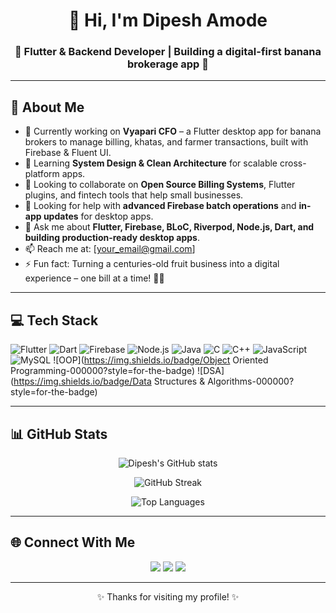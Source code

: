 <h1 align="center">👋 Hi, I'm Dipesh Amode</h1>
<h3 align="center">🌱 Flutter & Backend Developer | Building a digital-first banana brokerage app 🍌</h3>

---

## 🚀 About Me
- 🔭 Currently working on **Vyapari CFO** – a Flutter desktop app for banana brokers to manage billing, khatas, and farmer transactions, built with Firebase & Fluent UI.
- 🌱 Learning **System Design & Clean Architecture** for scalable cross-platform apps.
- 👯 Looking to collaborate on **Open Source Billing Systems**, Flutter plugins, and fintech tools that help small businesses.
- 🤔 Looking for help with **advanced Firebase batch operations** and **in-app updates** for desktop apps.
- 💬 Ask me about **Flutter, Firebase, BLoC, Riverpod, Node.js, Dart, and building production-ready desktop apps**.
- 📫 Reach me at: [your_email@gmail.com]
- ⚡ Fun fact: Turning a centuries-old fruit business into a digital experience – one bill at a time! 🍌✨

---

## 💻 Tech Stack
![Flutter](https://img.shields.io/badge/Flutter-02569B?style=for-the-badge&logo=flutter&logoColor=white)
![Dart](https://img.shields.io/badge/Dart-0175C2?style=for-the-badge&logo=dart&logoColor=white)
![Firebase](https://img.shields.io/badge/Firebase-ffca28?style=for-the-badge&logo=firebase&logoColor=black)
![Node.js](https://img.shields.io/badge/Node.js-339933?style=for-the-badge&logo=node.js&logoColor=white)
![Java](https://img.shields.io/badge/Java-007396?style=for-the-badge&logo=java&logoColor=white)
![C](https://img.shields.io/badge/C-00599C?style=for-the-badge&logo=c&logoColor=white)
![C++](https://img.shields.io/badge/C++-00599C?style=for-the-badge&logo=c%2B%2B&logoColor=white)
![JavaScript](https://img.shields.io/badge/JavaScript-F7DF1E?style=for-the-badge&logo=javascript&logoColor=black)
![MySQL](https://img.shields.io/badge/MySQL-4479A1?style=for-the-badge&logo=mysql&logoColor=white)
![OOP](https://img.shields.io/badge/Object Oriented Programming-000000?style=for-the-badge)
![DSA](https://img.shields.io/badge/Data Structures & Algorithms-000000?style=for-the-badge)

---

## 📊 GitHub Stats
<p align="center">
  <img src="https://github-readme-stats.vercel.app/api?username=YOUR_USERNAME&show_icons=true&theme=tokyonight" alt="Dipesh's GitHub stats" />
</p>
<p align="center">
  <img src="https://github-readme-streak-stats.herokuapp.com/?user=YOUR_USERNAME&theme=tokyonight" alt="GitHub Streak" />
</p>
<p align="center">
  <img src="https://github-readme-stats.vercel.app/api/top-langs/?username=YOUR_USERNAME&layout=compact&theme=tokyonight" alt="Top Languages" />
</p>

---

## 🌐 Connect With Me
<p align="center">
  <a href="mailto:your_email@gmail.com"><img src="https://img.shields.io/badge/Gmail-D14836?style=for-the-badge&logo=gmail&logoColor=white" /></a>
  <a href="https://linkedin.com/in/YOUR_LINKEDIN_USERNAME"><img src="https://img.shields.io/badge/LinkedIn-0A66C2?style=for-the-badge&logo=linkedin&logoColor=white" /></a>
  <a href="https://github.com/YOUR_USERNAME"><img src="https://img.shields.io/badge/GitHub-100000?style=for-the-badge&logo=github&logoColor=white" /></a>
</p>

---

<p align="center">✨ Thanks for visiting my profile! ✨</p>
